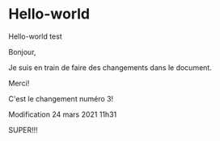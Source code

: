 # Hello-world
Hello-world test

Bonjour,

Je suis en train de faire des changements dans le document.

Merci!

C'est le changement numéro 3!

Modification 24 mars 2021 11h31

SUPER!!!
